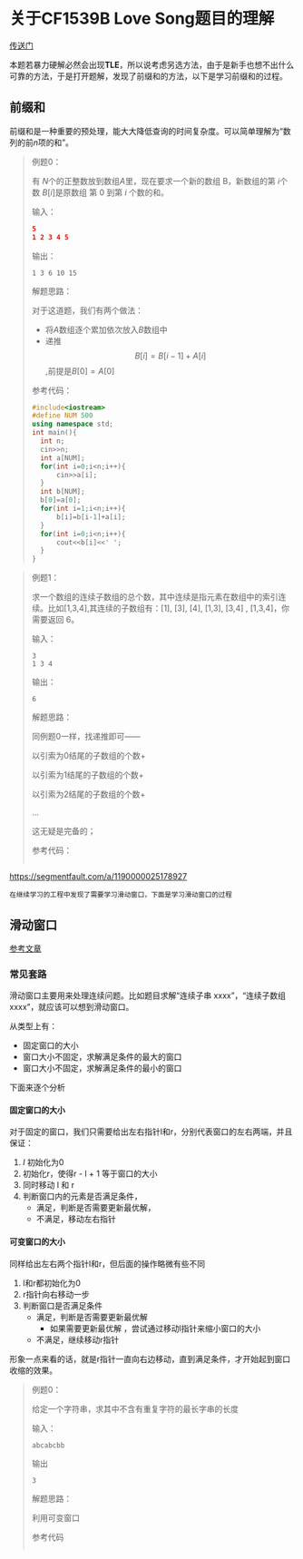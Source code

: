 # 关于CF1539B Love Song题目的理解

[传送门](https://www.luogu.com.cn/problem/CF1539B)

本题若暴力硬解必然会出现**TLE**，所以说考虑另选方法，由于是新手也想不出什么可靠的方法，于是打开题解，发现了前缀和的方法，以下是学习前缀和的过程。

## 前缀和

前缀和是一种重要的预处理，能大大降低查询的时间复杂度。可以简单理解为“数列的前$n$项的和”。

>例题0：
>
>有 $N$个的正整数放到数组$A$里，现在要求一个新的数组 B，新数组的第 $i$个数 $B[i]$是原数组 第 0 到第 $i$ 个数的和。
>
>输入：
>
>```cmake
>5
>1 2 3 4 5
>```
>
>输出：
>
>```
>1 3 6 10 15
>```
>
>
>解题思路：
>
>对于这道题，我们有两个做法：
>
>- 将$A$数组逐个累加依次放入$B$数组中
>- 递推$$B[i] = B[i-1] + A[i]$$,前提是$B[0]=A[0]$
>
>
>参考代码：
>
>```cpp
>#include<iostream>
>#define NUM 500
>using namespace std;
>int main(){
>   int n;
>   cin>>n;
>   int a[NUM];
>   for(int i=0;i<n;i++){
>       cin>>a[i];
>   }
>   int b[NUM];
>   b[0]=a[0];
>   for(int i=1;i<n;i++){
>       b[i]=b[i-1]+a[i];
>   }
>   for(int i=0;i<n;i++){
>       cout<<b[i]<<' ';
>   }
>}
>```

>例题1：
>
>求一个数组的连续子数组的总个数，其中连续是指元素在数组中的索引连续。比如[1,3,4],其连续的子数组有：[1], [3], [4], [1,3], [3,4] , [1,3,4]，你需要返回 6。
>
>输入：
>
>```
>3
>1 3 4
>```
>
>输出：
>
>```
>6
>```
>
>解题思路：
>
>同例题0一样，找递推即可——
>
>以引索为0结尾的子数组的个数+
>
>以引索为1结尾的子数组的个数+
>
>以引索为2结尾的子数组的个数+
>
>...
>
>这无疑是完备的；
>
>参考代码：
>
>```cpp
>
>```



https://segmentfault.com/a/1190000025178927

`在继续学习的工程中发现了需要学习滑动窗口，下面是学习滑动窗口的过程`

## 滑动窗口

[参考文章](https://github.com/azl397985856/leetcode/blob/master/thinkings/slide-window.md)

### 常见套路

滑动窗口主要用来处理连续问题。比如题目求解“连续子串 xxxx”，“连续子数组 xxxx”，就应该可以想到滑动窗口。

从类型上有：

- 固定窗口的大小
- 窗口大小不固定，求解满足条件的最大的窗口
- 窗口大小不固定，求解满足条件的最小的窗口

下面来逐个分析

#### 固定窗口的大小

对于固定的窗口，我们只需要给出左右指针l和r，分别代表窗口的左右两端，并且保证：

1. $l$ 初始化为0
2. 初始化r，使得r - l + 1 等于窗口的大小
3. 同时移动 l 和 r
4. 判断窗口内的元素是否满足条件，
   - 满足，判断是否需要更新最优解，
   - 不满足，移动左右指针

#### 可变窗口的大小

同样给出左右两个指针l和r，但后面的操作略微有些不同

1. l和r都初始化为0
2. r指针向右移动一步
3. 判断窗口是否满足条件
   - 满足，判断是否需要更新最优解
     - 如果需要更新最优解 ，尝试通过移动l指针来缩小窗口的大小
   - 不满足，继续移动r指针

形象一点来看的话，就是r指针一直向右边移动，直到满足条件，才开始起到窗口收缩的效果。

>
>例题0：
>
>给定一个字符串，求其中不含有重复字符的最长字串的长度
>
>输入：
>
>```
>abcabcbb
>```
>
>输出
>
>```
>3
>```
>
>解题思路：
>
>利用可变窗口
>
>参考代码
>
>```cpp
>
>```
>
>






